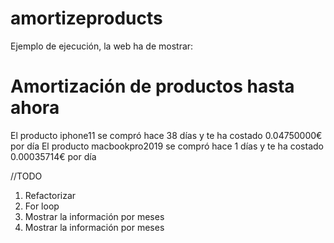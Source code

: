 # amortizeproducts

Ejemplo de ejecución, la web ha de mostrar: 

Amortización de productos hasta ahora
=====================================
El producto iphone11 se compró hace 38 días y te ha costado 0.04750000€ por día
El producto macbookpro2019 se compró hace 1 días y te ha costado 0.00035714€ por día


//TODO
1) Refactorizar
2) For loop
3) Mostrar la información por meses
4) Mostrar la información por meses


